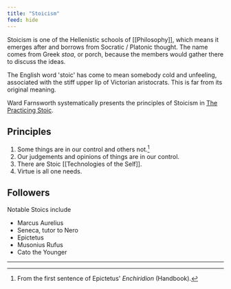```yaml
---
title: "Stoicism"
feed: hide
---
```


Stoicism is one of the Hellenistic schools of [[Philosophy]], which means it emerges after and borrows from Socratic / Platonic thought. The name comes from Greek _stoa_, or porch, because the members would gather there to discuss the ideas.

The English word 'stoic' has come to mean somebody cold and unfeeling, associated with the stiff upper lip of Victorian aristocrats. This is far from its original meaning.

Ward Farnsworth systematically presents the principles of Stoicism in [The Practicing Stoic](https://www.worldcat.org/title/practicing-stoic-a-philosophical-users-manual/oclc/994583179). 

## Principles

1. Some things are in our control and others not.[^enchiridion]
2. Our judgements and opinions of things are in our control. 
3. There are Stoic [[Technologies of the Self]]. 
4. Virtue is all one needs.

[^enchiridion]: From the first sentence of Epictetus' _Enchiridion_ (Handbook).


## Followers

Notable Stoics include

* Marcus Aurelius
* Seneca, tutor to Nero
* Epictetus
* Musonius Rufus
* Cato the Younger

---